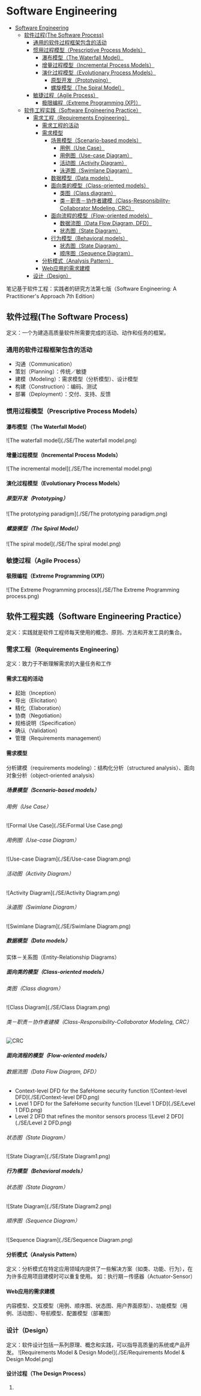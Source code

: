 # Software Engineering

  * [Software Engineering](#software-engineering)
    * [软件过程(The Software Process)](#%E8%BD%AF%E4%BB%B6%E8%BF%87%E7%A8%8Bthe-software-process)
      * [通用的软件过程框架包含的活动](#%E9%80%9A%E7%94%A8%E7%9A%84%E8%BD%AF%E4%BB%B6%E8%BF%87%E7%A8%8B%E6%A1%86%E6%9E%B6%E5%8C%85%E5%90%AB%E7%9A%84%E6%B4%BB%E5%8A%A8)
      * [惯用过程模型（Prescriptive Process Models）](#%E6%83%AF%E7%94%A8%E8%BF%87%E7%A8%8B%E6%A8%A1%E5%9E%8Bprescriptive-process-models)
        * [瀑布模型（The Waterfall Model）](#%E7%80%91%E5%B8%83%E6%A8%A1%E5%9E%8Bthe-waterfall-model)
        * [增量过程模型（Incremental Process Models）](#%E5%A2%9E%E9%87%8F%E8%BF%87%E7%A8%8B%E6%A8%A1%E5%9E%8Bincremental-process-models)
        * [演化过程模型（Evolutionary Process Models）](#%E6%BC%94%E5%8C%96%E8%BF%87%E7%A8%8B%E6%A8%A1%E5%9E%8Bevolutionary-process-models)
          * [原型开发（Prototyping）](#%E5%8E%9F%E5%9E%8B%E5%BC%80%E5%8F%91prototyping)
          * [螺旋模型（The Spiral Model）](#%E8%9E%BA%E6%97%8B%E6%A8%A1%E5%9E%8Bthe-spiral-model)
      * [敏捷过程（Agile Process）](#%E6%95%8F%E6%8D%B7%E8%BF%87%E7%A8%8Bagile-process)
        * [极限编程（Extreme Programming (XP)）](#%E6%9E%81%E9%99%90%E7%BC%96%E7%A8%8Bextreme-programming-xp)
    * [软件工程实践（Software Engineering Practice）](#%E8%BD%AF%E4%BB%B6%E5%B7%A5%E7%A8%8B%E5%AE%9E%E8%B7%B5software-engineering-practice)
      * [需求工程（Requirements Engineering）](#%E9%9C%80%E6%B1%82%E5%B7%A5%E7%A8%8Brequirements-engineering)
        * [需求工程的活动](#%E9%9C%80%E6%B1%82%E5%B7%A5%E7%A8%8B%E7%9A%84%E6%B4%BB%E5%8A%A8)
        * [需求模型](#%E9%9C%80%E6%B1%82%E6%A8%A1%E5%9E%8B)
          * [场景模型（Scenario\-based models）](#%E5%9C%BA%E6%99%AF%E6%A8%A1%E5%9E%8Bscenario-based-models)
            * [用例（Use Case）](#%E7%94%A8%E4%BE%8Buse-case)
            * [用例图（Use\-case Diagram）](#%E7%94%A8%E4%BE%8B%E5%9B%BEuse-case-diagram)
            * [活动图（Activity Diagram）](#%E6%B4%BB%E5%8A%A8%E5%9B%BEactivity-diagram)
            * [泳道图（Swimlane Diagram）](#%E6%B3%B3%E9%81%93%E5%9B%BEswimlane-diagram)
          * [数据模型（Data models）](#%E6%95%B0%E6%8D%AE%E6%A8%A1%E5%9E%8Bdata-models)
          * [面向类的模型（Class\-oriented models）](#%E9%9D%A2%E5%90%91%E7%B1%BB%E7%9A%84%E6%A8%A1%E5%9E%8Bclass-oriented-models)
            * [类图（Class diagram）](#%E7%B1%BB%E5%9B%BEclass-diagram)
            * [类－职责－协作者建模（Class\-Responsibility\-Collaborator Modeling, CRC）](#%E7%B1%BB%E8%81%8C%E8%B4%A3%E5%8D%8F%E4%BD%9C%E8%80%85%E5%BB%BA%E6%A8%A1class-responsibility-collaborator-modeling-crc)
          * [面向流程的模型（Flow\-oriented models）](#%E9%9D%A2%E5%90%91%E6%B5%81%E7%A8%8B%E7%9A%84%E6%A8%A1%E5%9E%8Bflow-oriented-models)
            * [数据流图（Data Flow Diagram, DFD）](#%E6%95%B0%E6%8D%AE%E6%B5%81%E5%9B%BEdata-flow-diagram-dfd)
            * [状态图（State Diagram）](#%E7%8A%B6%E6%80%81%E5%9B%BEstate-diagram)
          * [行为模型（Behavioral models）](#%E8%A1%8C%E4%B8%BA%E6%A8%A1%E5%9E%8Bbehavioral-models)
            * [状态图（State Diagram）](#%E7%8A%B6%E6%80%81%E5%9B%BEstate-diagram-1)
            * [顺序图（Sequence Diagram）](#%E9%A1%BA%E5%BA%8F%E5%9B%BEsequence-diagram)
        * [分析模式（Analysis Pattern）](#%E5%88%86%E6%9E%90%E6%A8%A1%E5%BC%8Fanalysis-pattern)
        * [Web应用的需求建模](#web%E5%BA%94%E7%94%A8%E7%9A%84%E9%9C%80%E6%B1%82%E5%BB%BA%E6%A8%A1)
      * [设计（Design）](#%E8%AE%BE%E8%AE%A1design)

笔记基于软件工程：实践者的研究方法第七版（Software Engineering: A Practitioner's Approach 7th Edition）
## 软件过程(The Software Process)
定义：一个为建造高质量软件所需要完成的活动、动作和任务的框架。

### 通用的软件过程框架包含的活动
- 沟通（Communication）
- 策划（Planning）：传统／敏捷
- 建模（Modeling）：需求模型（分析模型）、设计模型
- 构建（Construction）：编码、测试
- 部署（Deployment）：交付、支持、反馈

### 惯用过程模型（Prescriptive Process Models）
#### 瀑布模型（The Waterfall Model）
![The waterfall model](./SE/The waterfall model.png)
#### 增量过程模型（Incremental Process Models）
![The incremental model](./SE/The incremental model.png)
#### 演化过程模型（Evolutionary Process Models）
##### 原型开发（Prototyping）
![The prototyping paradigm](./SE/The prototyping paradigm.png)
##### 螺旋模型（The Spiral Model）
![The spiral model](./SE/The spiral model.png)

### 敏捷过程（Agile Process）
#### 极限编程（Extreme Programming (XP)）
![The Extreme Programming process](./SE/The Extreme Programming process.png)

## 软件工程实践（Software Engineering Practice）
定义：实践就是软件工程师每天使用的概念、原则、方法和开发工具的集合。

### 需求工程（Requirements Engineering）
定义：致力于不断理解需求的大量任务和工作

#### 需求工程的活动
- 起始（Inception）
- 导出（Elicitation）
- 精化（Elaboration）
- 协商（Negotiation）
- 规格说明（Specification）
- 确认（Validation）
- 管理（Requirements management）

#### 需求模型
分析建模（requirements modeling）：结构化分析（structured analysis）、面向对象分析（object-oriented analysis）
##### 场景模型（Scenario-based models）
###### 用例（Use Case）
![Formal Use Case](./SE/Formal Use Case.png)
###### 用例图（Use-case Diagram）
![Use-case Diagram](./SE/Use-case Diagram.png)
###### 活动图（Activity Diagram）
![Activity Diagram](./SE/Activity Diagram.png)
###### 泳道图（Swimlane Diagram）
![Swimlane Diagram](./SE/Swimlane Diagram.png)
##### 数据模型（Data models）
实体－关系图（Entity-Relationship Diagrams）
##### 面向类的模型（Class-oriented models）
###### 类图（Class diagram）
![Class Diagram](./SE/Class Diagram.png)
###### 类－职责－协作者建模（Class-Responsibility-Collaborator Modeling, CRC）
![CRC](./SE/CRC.png)
##### 面向流程的模型（Flow-oriented models）
###### 数据流图（Data Flow Diagram, DFD）
- Context-level DFD for the SafeHome security function
![Context-level DFD](./SE/Context-level DFD.png)
- Level 1 DFD for the SafeHome security function
![Level 1 DFD](./SE/Level 1 DFD.png)
- Level 2 DFD that refines the monitor sensors process
![Level 2 DFD](./SE/Level 2 DFD.png)

###### 状态图（State Diagram）
![State Diagram](./SE/State Diagram1.png)
##### 行为模型（Behavioral models）
###### 状态图（State Diagram）
![State Diagram](./SE/State Diagram2.png)
###### 顺序图（Sequence Diagram）
![Sequence Diagram](./SE/Sequence Diagram.png)

#### 分析模式（Analysis Pattern）
定义：分析模式在特定应用领域内提供了一些解决方案（如类、功能、行为），在为许多应用项目建模时可以重复使用。
如：执行期－传感器（Actuator-Sensor）

#### Web应用的需求建模
内容模型、交互模型（用例、顺序图、状态图、用户界面原型）、功能模型（用例、活动图）、导航模型、配置模型（部署图）

### 设计（Design）
定义：软件设计包括一系列原理、概念和实践，可以指导高质量的系统或产品开发。
![Requirements Model & Design Model](./SE/Requirements Model & Design Model.png)

#### 设计过程（The Design Process）
1. 
